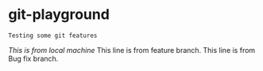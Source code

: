 # git-playground

```Testing some git features```

*This is from local machine*
This line is from feature branch. 
This line is from Bug fix branch.
